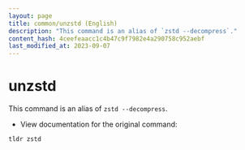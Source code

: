 ```yaml
---
layout: page
title: common/unzstd (English)
description: "This command is an alias of `zstd --decompress`."
content_hash: 4ceefeaacc1c4b47c9f7982e4a290758c952aebf
last_modified_at: 2023-09-07
---
```

# unzstd

This command is an alias of `zstd --decompress`.

- View documentation for the original command:

`tldr zstd`
